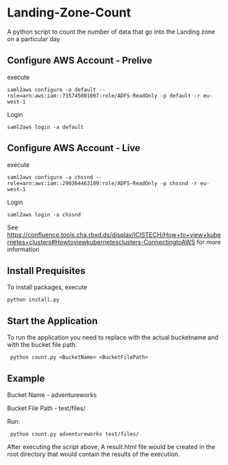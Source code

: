 # Landing-Zone-Count
A python script to count the number of data that go into the Landing zone on a particular day




## Configure AWS Account - Prelive

execute

```saml2aws configure -a default --role=arn:aws:iam::735745001007:role/ADFS-ReadOnly -p default -r eu-west-1```

Login

```saml2aws login -a default```

## Configure AWS Account - Live
execute

```saml2aws configure -a chssnd --role=arn:aws:iam::290364463189:role/ADFS-ReadOnly -p chssnd -r eu-west-1```

Login

```saml2aws login -a chssnd```

See https://confluence.tools.cha.rbxd.ds/display/ICISTECH/How+to+view+kubernetes+clusters#Howtoviewkubernetesclusters-ConnectingtoAWS for more information

## Install Prequisites

To install packages, execute

```python install.py```


## Start the Application

To run the application you need to replace <BucketName> with the actual bucketname and <BucketFilePath> with the bucket file path.

```  python count.py <BucketName> <BucketFilePath> ```

## Example

Bucket Name - adventureworks

Bucket File Path - test/files/

Run: 

```  python count.py adventureworks test/files/ ```

After executing the script above, A result.html file would be created in the root directory that would contain the results of the execution.


